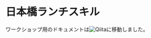 # 日本橋ランチスキル

ワークショップ用のドキュメントは![Qiita](https://qiita.com/toshimin/items/5362022735ccb658ae0a)に移動しました。